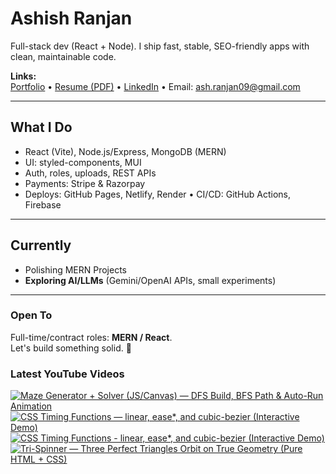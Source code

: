 # Ashish Ranjan

Full-stack dev (React + Node). I ship fast, stable, SEO-friendly apps with clean, maintainable code.

**Links:**  
[Portfolio](https://www.ashishranjan.net) • 
[Resume (PDF)](https://github.com/a2rp/resume/releases/latest/download/Ashish_Ranjan_Resume.pdf) • 
[LinkedIn](https://www.linkedin.com/in/aashishranjan/) • 
Email: ash.ranjan09@gmail.com

---

## What I Do
- React (Vite), Node.js/Express, MongoDB (MERN)
- UI: styled-components, MUI
- Auth, roles, uploads, REST APIs
- Payments: Stripe & Razorpay
- Deploys: GitHub Pages, Netlify, Render • CI/CD: GitHub Actions, Firebase

---

## Currently
- Polishing MERN Projects
- **Exploring AI/LLMs** (Gemini/OpenAI APIs, small experiments)

---

### Open To
Full-time/contract roles: **MERN / React**.  
Let's build something solid. 🚀

### Latest YouTube Videos
<p align="left">

<!-- BEGIN YOUTUBE-CARDS -->
[![Maze Generator + Solver (JS/Canvas) — DFS Build, BFS Path & Auto-Run Animation](https://ytcards.demolab.com/?id=3HL34Pkx8uQ&title=Maze+Generator+%2B+Solver+%28JS%2FCanvas%29+%E2%80%94+DFS+Build%2C+BFS+Path+%26+Auto-Run+Animation&lang=en&timestamp=1761139451&background_color=%230d1117&title_color=%23ffffff&stats_color=%23b3b3b3&max_title_lines=2&width=360&border_radius=10 "Maze Generator + Solver (JS/Canvas) — DFS Build, BFS Path & Auto-Run Animation")](https://www.youtube.com/shorts/3HL34Pkx8uQ)
[![CSS Timing Functions — linear, ease*, and cubic-bezier (Interactive Demo)](https://ytcards.demolab.com/?id=uZb5AHkeYrY&title=CSS+Timing+Functions+%E2%80%94+linear%2C+ease%2A%2C+and+cubic-bezier+%28Interactive+Demo%29&lang=en&timestamp=1761037210&background_color=%230d1117&title_color=%23ffffff&stats_color=%23b3b3b3&max_title_lines=2&width=360&border_radius=10 "CSS Timing Functions — linear, ease*, and cubic-bezier (Interactive Demo)")](https://www.youtube.com/shorts/uZb5AHkeYrY)
[![CSS Timing Functions - linear, ease*, and cubic-bezier (Interactive Demo)](https://ytcards.demolab.com/?id=DRm6NtyS4v0&title=CSS+Timing+Functions+-+linear%2C+ease%2A%2C+and+cubic-bezier+%28Interactive+Demo%29&lang=en&timestamp=1761033067&background_color=%230d1117&title_color=%23ffffff&stats_color=%23b3b3b3&max_title_lines=2&width=360&border_radius=10 "CSS Timing Functions - linear, ease*, and cubic-bezier (Interactive Demo)")](https://www.youtube.com/shorts/DRm6NtyS4v0)
[![Tri-Spinner — Three Perfect Triangles Orbit on True Geometry (Pure HTML + CSS)](https://ytcards.demolab.com/?id=fc7caF3d3Bw&title=Tri-Spinner+%E2%80%94+Three+Perfect+Triangles+Orbit+on+True+Geometry+%28Pure+HTML+%2B+CSS%29&lang=en&timestamp=1760967467&background_color=%230d1117&title_color=%23ffffff&stats_color=%23b3b3b3&max_title_lines=2&width=360&border_radius=10 "Tri-Spinner — Three Perfect Triangles Orbit on True Geometry (Pure HTML + CSS)")](https://www.youtube.com/shorts/fc7caF3d3Bw)
<!-- END YOUTUBE-CARDS -->

</p>
